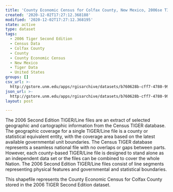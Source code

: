 ```yaml
---
title: 'County Economic Census for Colfax County, New Mexico, 2006se TIGER'
created: '2020-12-02T17:27:12.368188'
modified: '2020-12-02T17:27:12.368195'
state: active
type: dataset
tags:
  - 2006 Tiger Second Edition
  - Census Data
  - Colfax County
  - County
  - County Economic Census
  - New Mexico
  - Tiger Data
  - United States
groups: []
csv_url: >-
  http://gstore.unm.edu/apps/rgisarchive/datasets/b760628b-cff7-4780-9911-5704bf6a0470/tgr2006se_colf_ctyec.derived.csv
json_url: >-
  http://gstore.unm.edu/apps/rgisarchive/datasets/b760628b-cff7-4780-9911-5704bf6a0470/tgr2006se_colf_ctyec.derived.json
layout: post

---
```

The 2006 Second Edition TIGER/Line files are an extract of selected geographic and cartographic information from the Census TIGER database.  The geographic coverage for a single TIGER/Line file is a county or statistical equivalent entity, with the coverage area based on the latest available governmental unit boundaries. The Census TIGER database represents a seamless national file with no overlaps or gaps between parts.  However, each county-based TIGER/Line file is designed to stand alone as an independent data set or the files can be combined to cover the whole Nation.  The 2006 Second Edition  TIGER/Line files consist of line segments representing physical features and governmental and statistical boundaries.  

This shapefile represents the County Economic Census for Colfax County stored in the 2006 TIGER Second Edition dataset.
